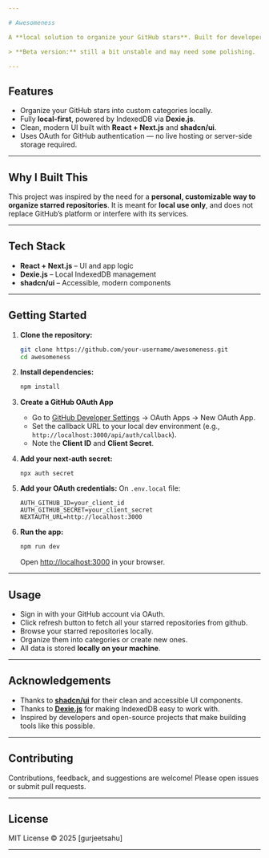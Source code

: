 ```yaml
---

# Awesomeness

A **local solution to organize your GitHub stars**. Built for developers who want more ways to categorize and manage their starred repositories on their own machine.

> **Beta version:** still a bit unstable and may need some polishing.

---
```


## Features

* Organize your GitHub stars into custom categories locally.
* Fully **local-first**, powered by IndexedDB via **Dexie.js**.
* Clean, modern UI built with **React + Next.js** and **shadcn/ui**.
* Uses OAuth for GitHub authentication — no live hosting or server-side storage required.

---

## Why I Built This

This project was inspired by the need for a **personal, customizable way to organize starred repositories**. It is meant for **local use only**, and does not replace GitHub’s platform or interfere with its services.

---

## Tech Stack

* **React + Next.js** – UI and app logic
* **Dexie.js** – Local IndexedDB management
* **shadcn/ui** – Accessible, modern components

---

## Getting Started

1. **Clone the repository:**

   ```bash
   git clone https://github.com/your-username/awesomeness.git
   cd awesomeness
   ```

2. **Install dependencies:**

   ```bash
   npm install
   ```

3. **Create a GitHub OAuth App**

   * Go to [GitHub Developer Settings](https://github.com/settings/developers) → OAuth Apps → New OAuth App.
   * Set the callback URL to your local dev environment (e.g., `http://localhost:3000/api/auth/callback`).
   * Note the **Client ID** and **Client Secret**.

4. **Add your next-auth secret:**
   
   ```env
   npx auth secret
   ```
   
5. **Add your OAuth credentials:**
   On `.env.local` file:

   ```env
   AUTH_GITHUB_ID=your_client_id
   AUTH_GITHUB_SECRET=your_client_secret
   NEXTAUTH_URL=http://localhost:3000
   ```

6. **Run the app:**

   ```bash
   npm run dev
   ```

   Open [http://localhost:3000](http://localhost:3000) in your browser.

---

## Usage

* Sign in with your GitHub account via OAuth.
* Click refresh button to fetch all your starred repositories from github.
* Browse your starred repositories locally.
* Organize them into categories or create new ones.
* All data is stored **locally on your machine**.

---


## Acknowledgements

* Thanks to **[shadcn/ui](https://github.com/shadcn/ui)** for their clean and accessible UI components.
* Thanks to **[Dexie.js](https://dexie.org/)** for making IndexedDB easy to work with.
* Inspired by developers and open-source projects that make building tools like this possible.

---


## Contributing

Contributions, feedback, and suggestions are welcome! Please open issues or submit pull requests.

---

## License

MIT License © 2025 \[gurjeetsahu]

---
